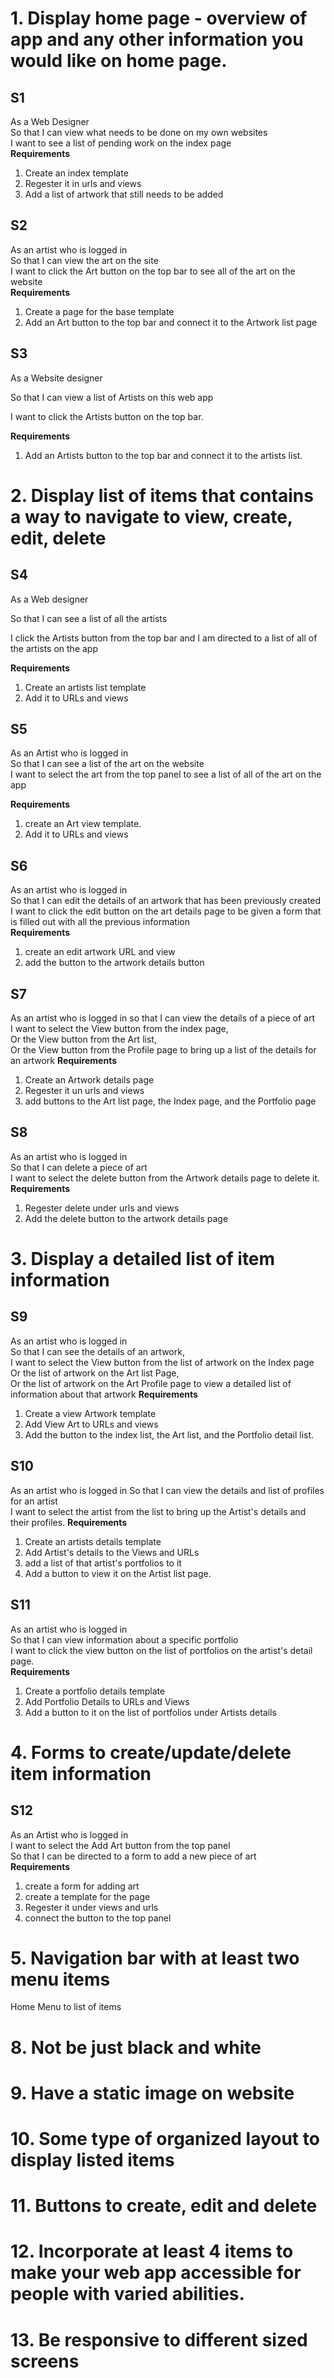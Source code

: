 # 1. Display home page - overview of app and any other information you would like on home page.
## S1
As a Web Designer  
So that I can view what needs to be done on my own websites  
I want to see a list of pending work on the index page  
**Requirements**
1. Create an index template
2. Regester it in urls and views
3. Add a list of artwork that still needs to be added

## S2
As an artist who is logged in  
So that I can view the art on the site   
I want to click the Art button on the top bar to see all of the art on the website  
**Requirements**
1. Create a page for the base template
2. Add an Art button to the top bar and connect it to the Artwork list page

## S3
As a Website designer 

So that I can view a list of Artists on this web app

I want to click the Artists button on the top bar. 

**Requirements**
1. Add an Artists button to the top bar and connect it to the artists list.
   
# 2. Display list of items that contains a way to navigate to view, create, edit, delete 
## S4
As a Web designer

So that I can see a list of all the artists

I click the Artists button from the top bar and I am directed to a list of all of the artists on the app

**Requirements**
1. Create an artists list template
2. Add it to URLs and views
## S5 
As an Artist who is logged in   
So that I can see a list of the art on the website  
I want to select the art from the top panel to see a list of all of the art on the app  

**Requirements**
1. create an Art view template.
2. Add it to URLs and views

## S6
As an artist who is logged in  
So that I can edit the details of an artwork that has been previously created  
I want to click the edit button on the art details page to be given a form that is filled out with all the previous information  
**Requirements**
1. create an edit artwork URL and view
2. add the button to the artwork details button

## S7
As an artist who is logged in
so that I can view the details of a piece of art  
I want to select the View button from the index page,  
Or the View button from the Art list,  
Or the View button from the Profile page  to bring up a list of the details for an artwork
**Requirements**
1. Create an Artwork details page
1. Regester it un urls and views
1. add buttons to the Art list page, the Index page, and the Portfolio page

## S8
As an artist who is logged in  
So that I can delete a piece of art  
I want to select the delete button from the Artwork details page to delete it.  
**Requirements**
1. Regester delete under urls and views
2. Add the delete button to the artwork details page



# 3. Display a detailed list of item information
## S9
As an artist who is logged in   
So that I can see the details of an artwork,  
I want to select the View button from the list of artwork on the Index page 
Or the list of artwork on the Art list Page,  
Or the list of artwork on the Art Profile page to view a detailed list of information about that artwork
**Requirements**
1. Create a view Artwork template
2. Add View Art to URLs and views
3. Add the button to the index list, the Art list, and the Portfolio detail list.
## S10
As an artist who is logged in
So that I can view the details and list of profiles for an artist  
I want to select the artist from the list to bring up the Artist's details and their profiles. 
**Requirements**
1. Create an artists details template
2. Add Artist's details to the Views and URLs
3. add a list of that artist's portfolios to it
4. Add a button to view it on the Artist list page.
## S11
As an artist who is logged in  
So that I can view information about a specific portfolio  
I want to click the view button on the list of portfolios on the artist's detail page.  
**Requirements**
1. Create a portfolio details template
2. Add Portfolio Details to URLs and Views
3. Add a button to it on the list of portfolios under Artists details

# 4. Forms to create/update/delete item information
## S12
As an Artist who is logged in  
I want to select the Add Art button from the top panel  
So that I can be directed to a form to add a new piece of art  
**Requirements**
1. create a form for adding art
2. create a template for the page
3. Regester it under views and urls
4. connect the button to the top panel

# 5. Navigation bar with at least two menu items
 Home
 Menu to list of items
# 8. Not be just black and white
# 9. Have a static image on website
# 10. Some type of organized layout to display listed items 
# 11. Buttons to create, edit and delete
# 12. Incorporate at least 4 items to make your web app accessible for people with varied abilities.
# 13. Be responsive to different sized screens

